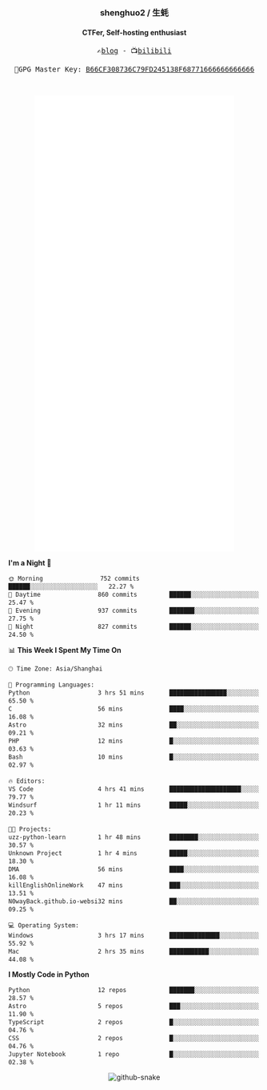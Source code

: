 <h3 align="center"> shenghuo2 / 生蚝 </h3>
<h4 align="center" >CTFer, Self-hosting enthusiast</h3>


<p align="center">
  <samp>
    ✍️<a href="https://blog.shenghuo2.top/">blog</a> -
    📺<a href="https://space.bilibili.com/85894935">bilibili</a>
  </samp>
</p>
<p align="center">
  <samp>
     🔐GPG Master Key: <a align="center" href="https://github.com/shenghuo2.gpg">B66CF308736C79FD245138F68771666666666666</a>
  </samp>
</p>
<br>
<p align="center">
  <a href="https://github.com/shenghuo2">
    <img width="400" align="top" src="https://github.com/shenghuo2/shenghuo2/blob/main/metrics.left.svg" />
  </a>
  <a href="https://github.com/shenghuo2">
    <img width="400" align="top" src="https://github.com/shenghuo2/shenghuo2/blob/main/metrics.right.svg" />
  </a>
</p>


<!--START_SECTION:waka-->
**I'm a Night 🦉** 

```text
🌞 Morning                752 commits         ██████░░░░░░░░░░░░░░░░░░░   22.27 % 
🌆 Daytime                860 commits         ██████░░░░░░░░░░░░░░░░░░░   25.47 % 
🌃 Evening                937 commits         ███████░░░░░░░░░░░░░░░░░░   27.75 % 
🌙 Night                  827 commits         ██████░░░░░░░░░░░░░░░░░░░   24.50 % 
```


📊 **This Week I Spent My Time On** 

```text
🕑︎ Time Zone: Asia/Shanghai

💬 Programming Languages: 
Python                   3 hrs 51 mins       ████████████████░░░░░░░░░   65.50 % 
C                        56 mins             ████░░░░░░░░░░░░░░░░░░░░░   16.08 % 
Astro                    32 mins             ██░░░░░░░░░░░░░░░░░░░░░░░   09.21 % 
PHP                      12 mins             █░░░░░░░░░░░░░░░░░░░░░░░░   03.63 % 
Bash                     10 mins             █░░░░░░░░░░░░░░░░░░░░░░░░   02.97 % 

🔥 Editors: 
VS Code                  4 hrs 41 mins       ████████████████████░░░░░   79.77 % 
Windsurf                 1 hr 11 mins        █████░░░░░░░░░░░░░░░░░░░░   20.23 % 

🐱‍💻 Projects: 
uzz-python-learn         1 hr 48 mins        ████████░░░░░░░░░░░░░░░░░   30.57 % 
Unknown Project          1 hr 4 mins         █████░░░░░░░░░░░░░░░░░░░░   18.30 % 
DMA                      56 mins             ████░░░░░░░░░░░░░░░░░░░░░   16.08 % 
killEnglishOnlineWork    47 mins             ███░░░░░░░░░░░░░░░░░░░░░░   13.51 % 
N0wayBack.github.io-websi32 mins             ██░░░░░░░░░░░░░░░░░░░░░░░   09.25 % 

💻 Operating System: 
Windows                  3 hrs 17 mins       ██████████████░░░░░░░░░░░   55.92 % 
Mac                      2 hrs 35 mins       ███████████░░░░░░░░░░░░░░   44.08 % 
```

**I Mostly Code in Python** 

```text
Python                   12 repos            ███████░░░░░░░░░░░░░░░░░░   28.57 % 
Astro                    5 repos             ███░░░░░░░░░░░░░░░░░░░░░░   11.90 % 
TypeScript               2 repos             █░░░░░░░░░░░░░░░░░░░░░░░░   04.76 % 
CSS                      2 repos             █░░░░░░░░░░░░░░░░░░░░░░░░   04.76 % 
Jupyter Notebook         1 repo              █░░░░░░░░░░░░░░░░░░░░░░░░   02.38 % 
```




<!--END_SECTION:waka-->


<div align="center">
  <picture>
    <source media="(prefers-color-scheme: dark)" srcset="https://gist.githubusercontent.com/shenghuo2/bfce20b14ab0484cef03bae6e60e0b3a/raw/github-snake-dark.svg" />
    <source media="(prefers-color-scheme: light)" srcset="https://gist.githubusercontent.com/shenghuo2/bfce20b14ab0484cef03bae6e60e0b3a/raw/github-snake.svg" />
    <img alt="github-snake" src="https://gist.githubusercontent.com/shenghuo2/bfce20b14ab0484cef03bae6e60e0b3a/raw/github-snake.svg" />
  </picture>
</div>

<!--
**shenghuo2/shenghuo2** is a ✨ _special_ ✨ repository because its `README.md` (this file) appears on your GitHub profile.

Here are some ideas to get you started:

- 🔭 I’m currently working on ...
- 🌱 I’m currently learning ...
- 👯 I’m looking to collaborate on ...
- 🤔 I’m looking for help with ...
- 💬 Ask me about ...
- 📫 How to reach me: ...
- 😄 Pronouns: ...
- ⚡ Fun fact: ...
-->
